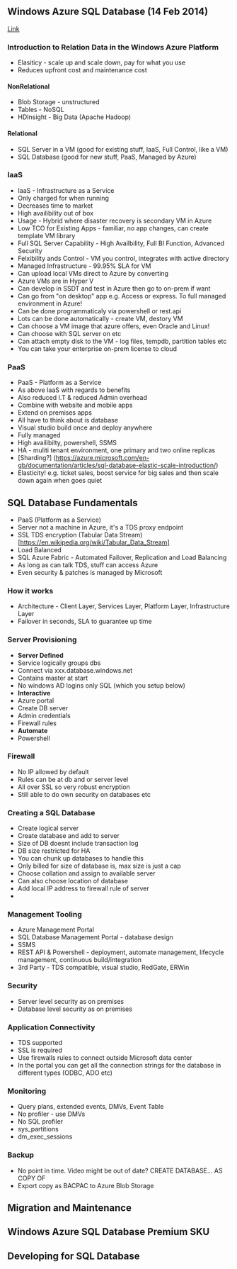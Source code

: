 ## Windows Azure SQL Database (14 Feb 2014)
[Link](https://mva.microsoft.com/en-us/training-courses/windows-azure-sql-database-8280?l=eOml92Wy_3004984382)

### Introduction to Relation Data in the Windows Azure Platform
* Elasiticy - scale up and scale down, pay for what you use
* Reduces upfront cost and maintenance cost

#### NonRelational

* Blob Storage - unstructured
* Tables - NoSQL
* HDInsight - Big Data (Apache Hadoop)

#### Relational 

* SQL Server in a VM (good for existing stuff, IaaS, Full Control, like a VM)
* SQL Database (good for new stuff, PaaS, Managed by Azure)

### IaaS
* IaaS - Infrastructure as a Service 
* Only charged for when running 
* Decreases time to market 
* High availibility out of box
* Usage - Hybrid where disaster recovery is secondary VM in Azure
* Low TCO for Existing Apps - familiar, no app changes, can create template VM library
* Full SQL Server Capability - High Availbility, Full BI Function, Advanced Security
* Felxibility ands Control - VM you control, integrates with active directory 
* Managed Infrastructure - 99.95% SLA for VM 
* Can upload local VMs direct to Azure by converting 
* Azure VMs are in Hyper V 
* Can develop in SSDT and test in Azure then go to on-prem if want
* Can go from "on desktop" app e.g. Access or express. To full managed environment in Azure!
* Can be done programmaticaly via powershell or rest.api
* Lots can be done automatically - create VM, destory VM
* Can choose a VM image that azure offers, even Oracle and Linux! 
* Can choose with SQL server on etc 
* Can attach empty disk to the VM - log files, tempdb, partition tables etc
* You can take your enterprise on-prem license to cloud 

### PaaS
* PaaS - Platform as a Service
* As above IaaS with regards to benefits
* Also reduced I.T & reduced Admin overhead 
* Combine with website and mobile apps
* Extend on premises apps 
* All have to think about is database 
* Visual studio build once and deploy anywhere 
* Fully managed 
* High availibilty, powershell, SSMS 
* HA - muliti tenant environment, one primary and two online replicas 
* [Sharding?] (https://azure.microsoft.com/en-gb/documentation/articles/sql-database-elastic-scale-introduction/)
* Elasticity! e.g. ticket sales, boost service for big sales and then scale down again when goes quiet

## SQL Database Fundamentals

* PaaS (Platform as a Service)
* Server not a machine in Azure, it's a TDS proxy endpoint
* SSL TDS encryption (Tabular Data Stream)[https://en.wikipedia.org/wiki/Tabular_Data_Stream]
* Load Balanced
* SQL Azure Fabric - Automated Failover, Replication and Load Balancing
* As long as can talk TDS, stuff can access Azure
* Even security & patches is managed by Microsoft

### How it works

* Architecture - Client Layer, Services Layer, Platform Layer, Infrastructure Layer
* Failover in seconds, SLA to guarantee up time 

### Server Provisioning 

* **Server Defined** 
* Service logically groups dbs
* Connect via xxx.database.windows.net
* Contains master at start
* No windows AD logins only SQL (which you setup below)
* **Interactive** 
* Azure portal
* Create DB server
* Admin credentials
* Firewall rules 
* **Automate** 
* Powershell

### Firewall 

* No IP allowed by default
* Rules can be at db and or server level
* All over SSL so very robust encryption 
* Still able to do own security on databases etc 

### Creating a SQL Database

* Create logical server
* Create database and add to server
* Size of DB doesnt include transaction log
* DB size restricted for HA
* You can chunk up databases to handle this
* Only billed for size of database is, max size is just a cap
* Choose collation and assign to available server 
* Can also choose location of database
* Add local IP address to firewall rule of server 
* 

### Management Tooling

* Azure Management Portal
* SQL Database Management Portal - database design
* SSMS 
* REST API & Powershell - deployment, automate management, lifecycle management, continuous build/integration
* 3rd Party - TDS compatible, visual studio, RedGate, ERWin

### Security

* Server level security as on premises
* Database level security as on premises

### Application Connectivity

* TDS supported
* SSL is required
* Use firewalls rules to connect outside Microsoft data center
* In the portal you can get all the connection strings for the database in different types (ODBC, ADO etc)

### Monitoring

* Query plans, extended events, DMVs, Event Table
* No profiler - use DMVs
* No SQL profiler 
* sys_partitions
* dm_exec_sessions

### Backup 
* No point in time. Video might be out of date? CREATE DATABASE... AS COPY OF
* Export copy as BACPAC to Azure Blob Storage 

## Migration and Maintenance

## Windows Azure SQL Database Premium SKU

## Developing for SQL Database
